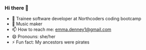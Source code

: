 ### Hi there 👋

- 🌱 Trainee software developer at Northcoders coding bootcamp
- 🎵 Music maker
- 📫 How to reach me: emma.denney1@gmail.com
- 😄 Pronouns: she/her
- ⚡ Fun fact: My ancestors were pirates

